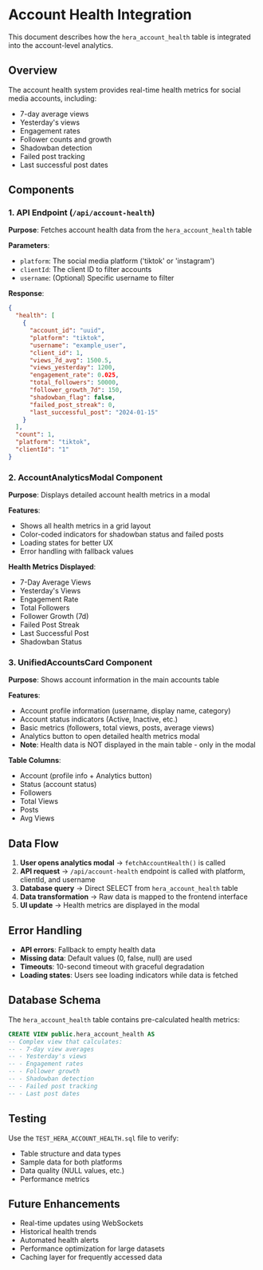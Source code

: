 # Account Health Integration

This document describes how the `hera_account_health` table is integrated into the account-level analytics.

## Overview

The account health system provides real-time health metrics for social media accounts, including:
- 7-day average views
- Yesterday's views
- Engagement rates
- Follower counts and growth
- Shadowban detection
- Failed post tracking
- Last successful post dates

## Components

### 1. API Endpoint (`/api/account-health`)

**Purpose**: Fetches account health data from the `hera_account_health` table

**Parameters**:
- `platform`: The social media platform ('tiktok' or 'instagram')
- `clientId`: The client ID to filter accounts
- `username`: (Optional) Specific username to filter

**Response**:
```json
{
  "health": [
    {
      "account_id": "uuid",
      "platform": "tiktok",
      "username": "example_user",
      "client_id": 1,
      "views_7d_avg": 1500.5,
      "views_yesterday": 1200,
      "engagement_rate": 0.025,
      "total_followers": 50000,
      "follower_growth_7d": 150,
      "shadowban_flag": false,
      "failed_post_streak": 0,
      "last_successful_post": "2024-01-15"
    }
  ],
  "count": 1,
  "platform": "tiktok",
  "clientId": "1"
}
```

### 2. AccountAnalyticsModal Component

**Purpose**: Displays detailed account health metrics in a modal

**Features**:
- Shows all health metrics in a grid layout
- Color-coded indicators for shadowban status and failed posts
- Loading states for better UX
- Error handling with fallback values

**Health Metrics Displayed**:
- 7-Day Average Views
- Yesterday's Views
- Engagement Rate
- Total Followers
- Follower Growth (7d)
- Failed Post Streak
- Last Successful Post
- Shadowban Status

### 3. UnifiedAccountsCard Component

**Purpose**: Shows account information in the main accounts table

**Features**:
- Account profile information (username, display name, category)
- Account status indicators (Active, Inactive, etc.)
- Basic metrics (followers, total views, posts, average views)
- Analytics button to open detailed health metrics modal
- **Note**: Health data is NOT displayed in the main table - only in the modal

**Table Columns**:
- Account (profile info + Analytics button)
- Status (account status)
- Followers
- Total Views
- Posts
- Avg Views

## Data Flow

1. **User opens analytics modal** → `fetchAccountHealth()` is called
2. **API request** → `/api/account-health` endpoint is called with platform, clientId, and username
3. **Database query** → Direct SELECT from `hera_account_health` table
4. **Data transformation** → Raw data is mapped to the frontend interface
5. **UI update** → Health metrics are displayed in the modal

## Error Handling

- **API errors**: Fallback to empty health data
- **Missing data**: Default values (0, false, null) are used
- **Timeouts**: 10-second timeout with graceful degradation
- **Loading states**: Users see loading indicators while data is fetched

## Database Schema

The `hera_account_health` table contains pre-calculated health metrics:

```sql
CREATE VIEW public.hera_account_health AS
-- Complex view that calculates:
-- - 7-day view averages
-- - Yesterday's views
-- - Engagement rates
-- - Follower growth
-- - Shadowban detection
-- - Failed post tracking
-- - Last post dates
```

## Testing

Use the `TEST_HERA_ACCOUNT_HEALTH.sql` file to verify:
- Table structure and data types
- Sample data for both platforms
- Data quality (NULL values, etc.)
- Performance metrics

## Future Enhancements

- Real-time updates using WebSockets
- Historical health trends
- Automated health alerts
- Performance optimization for large datasets
- Caching layer for frequently accessed data 